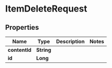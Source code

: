

# ItemDeleteRequest


## Properties

| Name | Type | Description | Notes |
|------------ | ------------- | ------------- | -------------|
|**contentId** | **String** |  |  |
|**id** | **Long** |  |  |



